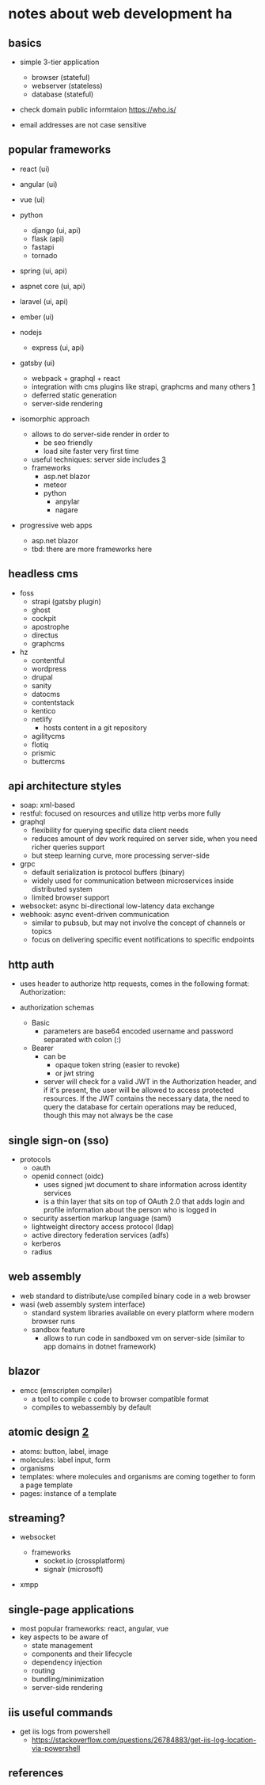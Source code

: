 # notes about web development ha

## basics

- simple 3-tier application
  - browser (stateful)
  - webserver (stateless)
  - database (stateful)

- check domain public informtaion https://who.is/
- email addresses are not case sensitive


## popular frameworks

- react (ui)
- angular (ui)
- vue (ui)
- python
  - django (ui, api)
  - flask (api)
  - fastapi
  - tornado
- spring (ui, api)
- aspnet core (ui, api)
- laravel (ui, api)
- ember (ui)
- nodejs
  - express (ui, api)
- gatsby (ui)
  - webpack + graphql + react
  - integration with cms plugins like strapi, graphcms and many others [1]
  - deferred static generation
  - server-side rendering 

- isomorphic approach
  - allows to do server-side render in order to
    - be seo friendly
    - load site faster very first time
  - useful techniques: server side includes [3]
  - frameworks
    - asp.net blazor
    - meteor
    - python
      - anpylar
      - nagare

- progressive web apps
  - asp.net blazor
  - tbd: there are more frameworks here


## headless cms

- foss
  - strapi (gatsby plugin)
  - ghost
  - cockpit
  - apostrophe
  - directus
  - graphcms
- hz
  - contentful
  - wordpress
  - drupal
  - sanity
  - datocms
  - contentstack
  - kentico
  - netlify 
    - hosts content in a git repository
  - agilitycms
  - flotiq
  - prismic
  - buttercms


## api architecture styles

- soap: xml-based
- restful: focused on resources and utilize http verbs more fully
- graphql
  - flexibility for querying specific data client needs
  - reduces amount of dev work required on server side, when you need richer queries support
  - but steep learning curve, more processing server-side
- grpc
  - default serialization is protocol buffers (binary)
  - widely used for communication between microservices inside distributed system
  - limited browser support
- websocket: async bi-directional low-latency data exchange
- webhook: async event-driven communication
  - similar to pubsub, but may not involve the concept of channels or topics
  - focus on delivering specific event notifications to specific endpoints


## http auth

- uses header to authorize http requests, comes in the following format:
    Authorization: <scheme> <parameters>

- authorization schemas
  - Basic
    - parameters are base64 encoded username and password separated with colon (:) 
  - Bearer
    - can be
      - opaque token string (easier to revoke)
      - or jwt string
    - server will check for a valid JWT in the Authorization header, and if it's present, the user will be allowed to access protected resources. If the JWT contains the necessary data, the need to query the database for certain operations may be reduced, though this may not always be the case


## single sign-on (sso)



- protocols
  - oauth
  - openid connect (oidc)
    - uses signed jwt document to share information across identity services
    - is a thin layer that sits on top of OAuth 2.0 that adds login and profile information about the person who is logged in
  - security assertion markup language (saml)
  - lightweight directory access protocol (ldap)
  - active directory federation services (adfs)
  - kerberos
  - radius


## web assembly

- web standard to distribute/use compiled binary code in a web browser
- wasi (web assembly system interface)
  - standard system libraries available on every platform where modern browser runs
  - sandbox feature
    - allows to run code in sandboxed vm on server-side (similar to app domains in dotnet framework)


## blazor

- emcc (emscripten compiler)
  - a tool to compile c code to browser compatible format
  - compiles to webassembly by default


## atomic design [2]

- atoms: button, label, image
- molecules: label input, form
- organisms
- templates: where molecules and organisms are coming together to form a page template
- pages: instance of a template


## streaming?

- websocket 
  - frameworks
    - socket.io (crossplatform)
    - signalr (microsoft)

- xmpp


## single-page applications

- most popular frameworks: react, angular, vue
- key aspects to be aware of
  - state management
  - components and their lifecycle
  - dependency injection
  - routing
  - bundling/minimization
  - server-side rendering


## iis useful commands

- get iis logs from powershell
  - https://stackoverflow.com/questions/26784883/get-iis-log-location-via-powershell


## references

[1]: https://www.gatsbyjs.com/plugins/#cms
[2]: https://bradfrost.com/blog/post/atomic-web-design/
[3]: https://en.wikipedia.org/wiki/Server_Side_Includes
